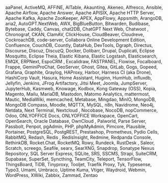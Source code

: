 aaPanel, ActiveMQ, AFFiNE, AITable, Akaunting, Akeneo, Alfresco, Ansible, Apache Airflow, Apache Answer, Apache APISIX, Apache HTTP Server, Apache Kafka, Apache ZooKeeper, APEX, AppFlowy, Appsmith, ArangoDB, aria2, AutoGPT.NextWeb, AWX, BigBlueButton, Bitwarden, Budibase, Bytebase, Caddy, Canvas, chat2DB, ChatGPT Next Web, Chatwoot , Chronograf, CKAN, ClamAV, ClickHouse, CloudBeaver, Cloudreve, CockroachDB, code-server, Collabora Online Development Edition, Confluence, CouchDB, Countly, DataHub, DevTools, Dgraph, Directus, Discourse, Discuz, DiscuzQ, Docker, Dolibarr, Drupal, Duplicati, Eclipse Mosquitto, Eclipse Theia, Elastic Kibana, Elastic Logstash, Elasticsearch, EMQX, ERPNext, EspoCRM , Excalidraw, FASTPANEL, Flowise, Focalboard, Frappe, GeminiProChat, GeoServer, Ghost, Gitea, GitLab, Gogs, Gopeed, Grafana, Graphite, Graylog, HAProxy, Harbor, Harness CI (aka Drone), HashiCorp Vault, Hasura, Home Assistant, Huginn, HumHub, influxdb, Jellyfin, Jenkins, JFrog Artifactory, Jitsi Meet, Joomla, JumpServer, JupyterHub, Kasmweb, Knowage, Kodbox, Kong Gateway (OSS), Kopia, Magento, Mailu, MariaDB, Mastodon, Matomo Analytics, mattermost, Mautic, MediaWiki, memcached, Metabase, Mingdao, MinIO, MongoDB, MongoDB Compass, Moodle, MQTTX, MySQL, n8n, Navidrome, Neo4j, Netdata, Next Terminal, Nextcloud , Nocobase, NocoDB, nopCommerce, Odoo, ONLYOFFICE Docs, ONLYOFFICE Workspace, OpenCart, OpenSearch, Oracle Database, OwnCloud , Palworld, Parse Server, Passbolt, Penpot, pgAdmin, PHP, phpMyAdmin, Pimcore, Plausible, Portainer, PostgreSQL, PostgREST, Prestashop, Prometheus, Pydio Cells, RabbitMQ, Redash, Redis , RedisInsight, Redmine, Redpanda Console, RethinkDB, Rocket.Chat, RocketMQ, Rowy, Rundeck, RustDesk , Saleor, Scratch, screego, Seafile, searx, SearXNG, Snapdrop, Sonatype Nexus Repository, SQL Server Express, SQLite, SRS, SSCMS, Strapi, SuiteCRM, Supabase, SuperSet, Syncthing, TeamCity, Teleport, TensorFlow, ThingsBoard, TiDB, Tinyproxy, Tooljet, Traefik Proxy, Tyk, Typesense, Typo3, Umami, Umbraco, Uptime Kuma, Vtiger, Waydroid, Webmin, WordPress, XWiki, Zabbix, Zammad, Zentao
